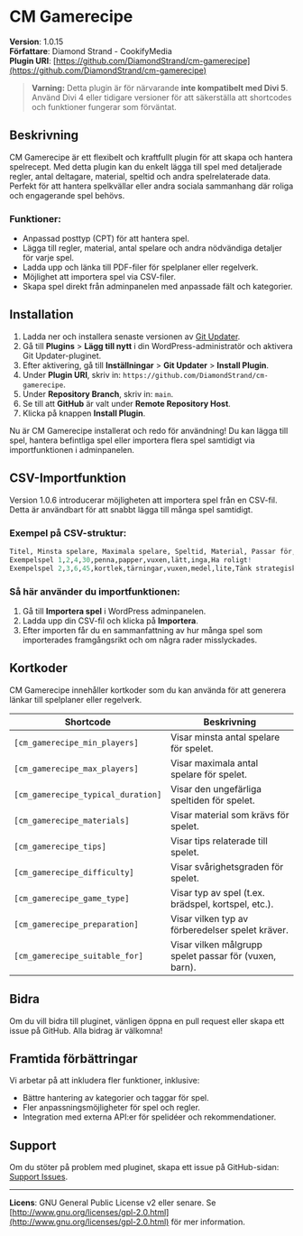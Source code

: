 # CM Gamerecipe

**Version**: 1.0.15  
**Författare**: Diamond Strand - CookifyMedia  
**Plugin URI**: [https://github.com/DiamondStrand/cm-gamerecipe](https://github.com/DiamondStrand/cm-gamerecipe)


> **Varning:** Detta plugin är för närvarande **inte kompatibelt med Divi 5**. Använd Divi 4 eller tidigare versioner för att säkerställa att shortcodes och funktioner fungerar som förväntat.


## Beskrivning

CM Gamerecipe är ett flexibelt och kraftfullt plugin för att skapa och hantera spelrecept. Med detta plugin kan du enkelt lägga till spel med detaljerade regler, antal deltagare, material, speltid och andra spelrelaterade data. Perfekt för att hantera spelkvällar eller andra sociala sammanhang där roliga och engagerande spel behövs.

### Funktioner:

- Anpassad posttyp (CPT) för att hantera spel.
- Lägga till regler, material, antal spelare och andra nödvändiga detaljer för varje spel.
- Ladda upp och länka till PDF-filer för spelplaner eller regelverk.
- Möjlighet att importera spel via CSV-filer.
- Skapa spel direkt från adminpanelen med anpassade fält och kategorier.

## Installation

1. Ladda ner och installera senaste versionen av [Git Updater](https://github.com/afragen/git-updater/releases).
2. Gå till **Plugins** > **Lägg till nytt** i din WordPress-administratör och aktivera Git Updater-pluginet.
3. Efter aktivering, gå till **Inställningar** > **Git Updater** > **Install Plugin**.
4. Under **Plugin URI**, skriv in: `https://github.com/DiamondStrand/cm-gamerecipe`.
5. Under **Repository Branch**, skriv in: `main`.
6. Se till att **GitHub** är valt under **Remote Repository Host**.
7. Klicka på knappen **Install Plugin**.

Nu är CM Gamerecipe installerat och redo för användning! Du kan lägga till spel, hantera befintliga spel eller importera flera spel samtidigt via importfunktionen i adminpanelen.

## CSV-Importfunktion

Version 1.0.6 introducerar möjligheten att importera spel från en CSV-fil. Detta är användbart för att snabbt lägga till många spel samtidigt.

### Exempel på CSV-struktur:

```r
Titel, Minsta spelare, Maximala spelare, Speltid, Material, Passar för, Svårighetsgrad, Förberedelser, Tips
Exempelspel 1,2,4,30,penna,papper,vuxen,lätt,inga,Ha roligt!
Exempelspel 2,3,6,45,kortlek,tärningar,vuxen,medel,lite,Tänk strategiskt!
```

### Så här använder du importfunktionen:

1. Gå till **Importera spel** i WordPress adminpanelen.
2. Ladda upp din CSV-fil och klicka på **Importera**.
3. Efter importen får du en sammanfattning av hur många spel som importerades framgångsrikt och om några rader misslyckades.

## Kortkoder

CM Gamerecipe innehåller kortkoder som du kan använda för att generera länkar till spelplaner eller regelverk.

| **Shortcode**                     | **Beskrivning**                                      |
|------------------------------------|------------------------------------------------------|
| `[cm_gamerecipe_min_players]`      | Visar minsta antal spelare för spelet.               |
| `[cm_gamerecipe_max_players]`      | Visar maximala antal spelare för spelet.             |
| `[cm_gamerecipe_typical_duration]` | Visar den ungefärliga speltiden för spelet.          |
| `[cm_gamerecipe_materials]`        | Visar material som krävs för spelet.                 |
| `[cm_gamerecipe_tips]`             | Visar tips relaterade till spelet.                   |
| `[cm_gamerecipe_difficulty]`       | Visar svårighetsgraden för spelet.                   |
| `[cm_gamerecipe_game_type]`        | Visar typ av spel (t.ex. brädspel, kortspel, etc.).  |
| `[cm_gamerecipe_preparation]`      | Visar vilken typ av förberedelser spelet kräver.     |
| `[cm_gamerecipe_suitable_for]`     | Visar vilken målgrupp spelet passar för (vuxen, barn). |


## Bidra

Om du vill bidra till pluginet, vänligen öppna en pull request eller skapa ett issue på GitHub. Alla bidrag är välkomna!

## Framtida förbättringar

Vi arbetar på att inkludera fler funktioner, inklusive:

- Bättre hantering av kategorier och taggar för spel.
- Fler anpassningsmöjligheter för spel och regler.
- Integration med externa API:er för spelidéer och rekommendationer.

## Support

Om du stöter på problem med pluginet, skapa ett issue på GitHub-sidan: [Support Issues](https://github.com/DiamondStrand/cm-gamerecipe/issues).

---

**Licens**: GNU General Public License v2 eller senare. Se [http://www.gnu.org/licenses/gpl-2.0.html](http://www.gnu.org/licenses/gpl-2.0.html) för mer information.
